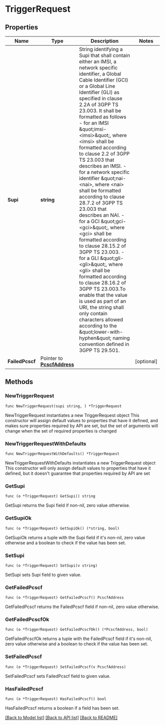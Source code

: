# TriggerRequest

## Properties

Name | Type | Description | Notes
------------ | ------------- | ------------- | -------------
**Supi** | **string** | String identifying a Supi that shall contain either an IMSI, a network specific identifier, a Global Cable Identifier (GCI) or a Global Line Identifier (GLI) as specified in clause  2.2A of 3GPP TS 23.003. It shall be formatted as follows  - for an IMSI \&quot;imsi-&lt;imsi&gt;\&quot;, where &lt;imsi&gt; shall be formatted according to clause 2.2    of 3GPP TS 23.003 that describes an IMSI.  - for a network specific identifier \&quot;nai-&lt;nai&gt;, where &lt;nai&gt; shall be formatted    according to clause 28.7.2 of 3GPP TS 23.003 that describes an NAI.  - for a GCI \&quot;gci-&lt;gci&gt;\&quot;, where &lt;gci&gt; shall be formatted according to clause 28.15.2    of 3GPP TS 23.003.  - for a GLI \&quot;gli-&lt;gli&gt;\&quot;, where &lt;gli&gt; shall be formatted according to clause 28.16.2 of    3GPP TS 23.003.To enable that the value is used as part of an URI, the string shall    only contain characters allowed according to the \&quot;lower-with-hyphen\&quot; naming convention    defined in 3GPP TS 29.501.  | 
**FailedPcscf** | Pointer to [**PcscfAddress**](PcscfAddress.md) |  | [optional] 

## Methods

### NewTriggerRequest

`func NewTriggerRequest(supi string, ) *TriggerRequest`

NewTriggerRequest instantiates a new TriggerRequest object
This constructor will assign default values to properties that have it defined,
and makes sure properties required by API are set, but the set of arguments
will change when the set of required properties is changed

### NewTriggerRequestWithDefaults

`func NewTriggerRequestWithDefaults() *TriggerRequest`

NewTriggerRequestWithDefaults instantiates a new TriggerRequest object
This constructor will only assign default values to properties that have it defined,
but it doesn't guarantee that properties required by API are set

### GetSupi

`func (o *TriggerRequest) GetSupi() string`

GetSupi returns the Supi field if non-nil, zero value otherwise.

### GetSupiOk

`func (o *TriggerRequest) GetSupiOk() (*string, bool)`

GetSupiOk returns a tuple with the Supi field if it's non-nil, zero value otherwise
and a boolean to check if the value has been set.

### SetSupi

`func (o *TriggerRequest) SetSupi(v string)`

SetSupi sets Supi field to given value.


### GetFailedPcscf

`func (o *TriggerRequest) GetFailedPcscf() PcscfAddress`

GetFailedPcscf returns the FailedPcscf field if non-nil, zero value otherwise.

### GetFailedPcscfOk

`func (o *TriggerRequest) GetFailedPcscfOk() (*PcscfAddress, bool)`

GetFailedPcscfOk returns a tuple with the FailedPcscf field if it's non-nil, zero value otherwise
and a boolean to check if the value has been set.

### SetFailedPcscf

`func (o *TriggerRequest) SetFailedPcscf(v PcscfAddress)`

SetFailedPcscf sets FailedPcscf field to given value.

### HasFailedPcscf

`func (o *TriggerRequest) HasFailedPcscf() bool`

HasFailedPcscf returns a boolean if a field has been set.


[[Back to Model list]](../README.md#documentation-for-models) [[Back to API list]](../README.md#documentation-for-api-endpoints) [[Back to README]](../README.md)



